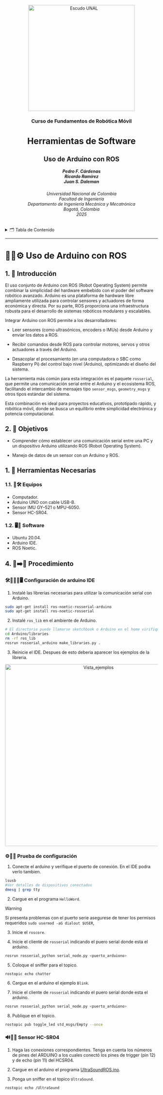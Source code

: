 <div align="center">
<picture>
    <source srcset="https://imgur.com/5bYAzsb.png" media="(prefers-color-scheme: dark)">
    <source srcset="https://imgur.com/Os03JoE.png" media="(prefers-color-scheme: light)">
    <img src="https://imgur.com/Os03JoE.png" alt="Escudo UNAL" width="350px">
</picture>

<h3>Curso de Fundamentos de Robótica Móvil</h3>

<h1>Herramientas de Software</h1>

<h2>Uso de Arduino con ROS</h2>

<h5>Pedro F. Cárdenas<br>
    Ricardo Ramírez<br>
    Juan S. Daleman</h5>

<h6>Universidad Nacional de Colombia<br>
    Facultad de Ingeniería<br>
    Departamento de Ingeniería Mecánica y Mecatrónica<br>
    Bogotá, Colombia<br>
    2025</h6>
</div>

<details>
    <summary>🗂️ Tabla de Contenido</summary>

<!-- TOC -->
- [1. 📖 Introducción](#1--introducción)
- [2. 🎯 Objetivos](#2--objetivos)
- [1. 🧰 Herramientas Necesarias](#1--herramientas-necesarias)
  - [1.1. 🔭🛠️ Equipos](#11-️-equipos)
  - [1.2. 🖥️💾 Software](#12-️-software)
- [4. 🔧➡️🚀 Procedimiento](#4-️-procedimiento)
  - [🛠️🧑🏼‍💻🖥️ Configuración de arduino IDE](#️️-configuración-de-arduino-ide)
  - [⚙️🧰🚀 Prueba de configuración](#️-prueba-de-configuración)
  - [🔊📏🧱 Sensor HC-SR04](#-sensor-hc-sr04)

</details>

---

<h1>🤖🔌⚙️ Uso de Arduino con ROS</h1>

## 1. 📖 Introducción

El uso conjunto de Arduino con ROS (Robot Operating System) permite combinar la simplicidad del hardware embebido con el poder del software robótico avanzado. Arduino es una plataforma de hardware libre ampliamente utilizada para controlar sensores y actuadores de forma económica y directa. Por su parte, ROS proporciona una infraestructura robusta para el desarrollo de sistemas robóticos modulares y escalables.

Integrar Arduino con ROS permite a los desarrolladores:

 - Leer sensores (como ultrasónicos, encoders o IMUs) desde Arduino y enviar los datos a ROS.

 - Recibir comandos desde ROS para controlar motores, servos y otros actuadores a través del Arduino.

 - Desacoplar el procesamiento (en una computadora o SBC como Raspberry Pi) del control bajo nivel (Arduino), optimizando el diseño del sistema.

La herramienta más común para esta integración es el paquete `rosserial`, que permite una comunicación serial entre el Arduino y el ecosistema ROS, facilitando el intercambio de mensajes tipo `sensor_msgs`, `geometry_msgs` y otros tipos estándar del sistema.

Esta combinación es ideal para proyectos educativos, prototipado rápido, y robótica móvil, donde se busca un equilibrio entre simplicidad electrónica y potencia computacional.

## 2. 🎯 Objetivos

 - Comprender cómo establecer una comunicación serial entre una PC y un dispositivo Arduino utilizando ROS (Robot Operating System).

 - Manejo de datos de un sensor con un Arduino y ROS.

## 1. 🧰 Herramientas Necesarias

### 1.1. 🔭🛠️ Equipos

  - Computador.
  - Arduino UNO con cable USB-B.
  - Sensor IMU GY–521 o MPU-6050.
  - Sensor HC-SR04.

### 1.2. 🖥️💾 Software

  - Ubuntu 20.04.
  - Arduino IDE.
  - ROS Noetic.

## 4. 🔧➡️🚀 Procedimiento

### 🛠️🧑🏼‍💻🖥️ Configuración de arduino IDE

1. Instalé las librerías necesarias para utilizar la comunicación serial con Arduino.

```sh
sudo apt-get install ros-noetic-rosserial-arduino
sudo apt-get install ros-noetic-rosserial
```

2. Instalé `ros_lib` en el ambiente de Arduino.

```sh
# El directorio puede llamarse sketchbook o Arduino en el home virifique para saber cual es el nombre 
cd Arduino/libraries
rm -rf ros_lib
rosrun rosserial_arduino make_libraries.py .
```

3. Reinicie el IDE. Despues de esto deberia aparecer los ejemplos de la libreria.

<div align="center">
  <img src="https://imgur.com/PlxQC31.png" alt="Vista_ejemplos" width="600px">
</div>

### ⚙️🧰🚀 Prueba de configuración

1. Conecte el arduino y verifique el puerto de conexión. En el IDE podra verlo tambien.

```sh
lsusb
#Ver detalles de dispositivos conectados
dmesg | grep tty
```

2. Cargue en el programa `HelloWord`.

>[!WARNING]
>Si presenta problemas con el puerto serie asegurese de tener los permisos requeridos `sudo usermod -aG dialout $USER`,

3. Inicie el `roscore`.

4. Inicie el cliente de `rosserial` indicando el puero serial donde esta el arduino.

```sh
rosrun rosserial_python serial_node.py <puerto_arduiono>
```

5. Coloque el sniffer para el topico.

```sh
rostopic echo chatter
```

6. Cargue en el arduino el ejemplo `Blink`.

7. Inicie el cliente de `rosserial` indicando el puero serial donde esta el arduino.

```sh
rosrun rosserial_python serial_node.py <puerto_arduiono>
```

8. Publique en el topico.

```sh
rostopic pub toggle_led std_msgs/Empty --once
```

### 🔊📏🧱 Sensor HC-SR04

1. Haga las conexiones correspondientes. Tenga en cuenta los números de pines del ARDUINO a los cuales conectó los pines de trigger (pin 12) y de echo (pin 11) del HCSR04.

2. Cargue en el arduino el programa [UltraSoundROS.ino](./Arduino/UltraSoundROS.ino).

3. Ponga un sniffer en el topico `UltraSound`.

```
rostopic echo /UltraSound
```
<!--
### ↪️↩️📐 Sensor IMU GY–521 o MPU-6050


-->
